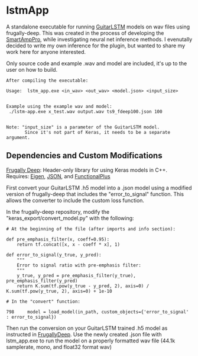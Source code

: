# lstmApp

A standalone executable for running [GuitarLSTM](https://github.com/GuitarML/GuitarLSTM) models on wav files
using frugally-deep. This was created in the process of developing
the [SmartAmpPro](https://github.com/GuitarML/SmartAmpPro), while investigating neural net inference
methods. I evenutally decided to write my own inference for the
plugin, but wanted to share my work here for anyone interested. 

Only source code and example .wav and model are included, it's up to the user on how to build.
```
After compiling the executable:

Usage:  lstm_app.exe <in_wav> <out_wav> <model.json> <input_size>


Example using the example wav and model: 
 ./lstm-app.exe x_test.wav output.wav ts9_fdeep100.json 100


Note: "input_size" is a parameter of the GuitarLSTM model.
       Since it's not part of Keras, it needs to be a separate argument.
```

## Dependencies and Custom Modifications

[Frugally Deep](https://github.com/Dobiasd/frugally-deep): Header-only library for using Keras models in C++.<br>
    Requires: [Eigen](https://eigen.tuxfamily.org/index.php?title=Main_Page), [JSON](https://github.com/nlohmann/json), and [FunctionalPlus](https://github.com/Dobiasd/FunctionalPlus)

First convert your GuitarLSTM .h5 model into a .json model using
a modified version of frugally-deep that includes the "error_to_signal"
function. This allows the converter to include the custom loss function.

In the frugally-deep repository, modify the "keras_export/convert_model.py" 
with the following:


```
# At the beginning of the file (after imports and info section):

def pre_emphasis_filter(x, coeff=0.95):
    return tf.concat([x, x - coeff * x], 1)
    
def error_to_signal(y_true, y_pred): 
    """
    Error to signal ratio with pre-emphasis filter:
    """
    y_true, y_pred = pre_emphasis_filter(y_true), pre_emphasis_filter(y_pred)
    return K.sum(tf.pow(y_true - y_pred, 2), axis=0) / K.sum(tf.pow(y_true, 2), axis=0) + 1e-10
```


```
# In the "convert" function:

798     model = load_model(in_path, custom_objects={'error_to_signal' : error_to_signal})
```

Then run the conversion on your GuitarLSTM trained .h5 model as instructed in [FrugallyDeep](https://github.com/Dobiasd/frugally-deep).
Use the newly created .json file with lstm_app.exe to run the model on a properly formatted 
wav file (44.1k samplerate, mono, and float32 format wav)

